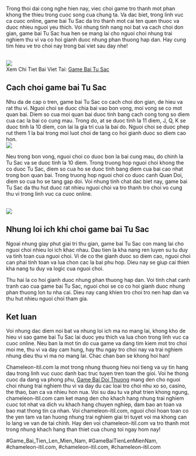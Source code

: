 <main>
<section class="intro">
<p>Trong thoi dai cong nghe hien nay, viec choi game tro thanh mot phan khong the thieu trong cuoc song cua chung ta. Va dac biet, trong linh vuc ca cuoc online, game bai Tu Sac da tro thanh mot cai ten quen thuoc va duoc nhieu nguoi yeu thich. Voi nhung tinh nang noi bat va cach choi don gian, game bai Tu Sac hua hen se mang lai cho nguoi choi nhung trai nghiem thu vi va co hoi gianh duoc nhung phan thuong hap dan. Hay cung tim hieu ve tro choi nay trong bai viet sau day nhe!</p><br><img src="https://chameleon-itil.com/wp-content/uploads/2025/03/game-bai-doi-thuong-pub-g-69-300x225.jpg"></br>
Xem Chi Tiet Bai Viet Tai: <a href="https://chameleon-itil.com/game-bai-tu-sac/">Game Bai Tu Sac</a>
</section>
<section class="gameplay">
<h2>Cach choi game bai Tu Sac</h2>
<p>Nhu da de cap o tren, game bai Tu Sac co cach choi don gian, de hieu va rat thu vi. Nguoi choi se duoc chia bai vao bon vong, moi vong se co mot quan bai. Diem so cua moi quan bai duoc tinh bang cach cong tong so diem cua cac la bai co cung mau. Trong do, at se duoc tinh la 11 diem, J, Q, K se duoc tinh la 10 diem, con lai la gia tri cua la bai do. Nguoi choi se duoc phep rut them 1 la bai trong moi luot choi de tang co hoi gianh duoc so diem cao hon.<br><img src="https://chameleon-itil.com/wp-content/uploads/2025/03/game-bai-doi-thuong-pub-g-72-300x225.jpg"></br>
<p>Neu trong bon vong, nguoi choi co duoc bon la bai cung mau, do chinh la Tu Sac va se duoc tinh la 10 diem. Trong truong hop nguoi choi khong the co duoc Tu Sac, diem so cua ho se duoc tinh bang diem cua bai cao nhat trong bon quan bai. Trong truong hop nguoi choi co duoc canh Quan Doi, diem so cua ho se tang gap doi. Voi nhung tinh chat dac biet nay, game bai Tu Sac da thu hut duoc rat nhieu nguoi choi va tro thanh tro choi vo cung thu vi trong linh vuc ca cuoc online.</p><br><img src="https://chameleon-itil.com/wp-content/uploads/2025/03/game-bai-doi-thuong-pub-g-78-300x225.jpg"></br>
</section>
<section class="advantages">
<h2>Nhung loi ich khi choi game bai Tu Sac</h2>
<p>Ngoai nhung giay phut giai tri thu gian, game bai Tu Sac con mang lai cho nguoi choi nhieu loi ich khac nhau. Dau tien la kha nang ren luyen su tu duy va tinh toan cua nguoi choi. Vi de co the gianh duoc so diem cao, nguoi choi can phai tinh toan va lua chon cac la bai phu hop. Dieu nay se giup cai thien kha nang tu duy va logic cua nguoi choi.
<p>Thu hai la co hoi gianh duoc nhung phan thuong hap dan. Voi tinh chat canh tranh cao cua game bai Tu Sac, nguoi choi se co co hoi gianh duoc nhung phan thuong lon tu nha cai. Dieu nay cang khien tro choi tro nen hap dan va thu hut nhieu nguoi choi tham gia.</p>
</section>
<section class="conclusion">
<h2>Ket luan</h2>
<p>Voi nhung dac diem noi bat va nhung loi ich ma no mang lai, khong kho de hieu vi sao game bai Tu Sac lai duoc yeu thich va lua chon trong linh vuc ca cuoc online. Neu ban la mot tin do cua game va dang tim kiem mot tro choi moi me, thu vi va day cam hung, hay thu ngay tro choi nay va trai nghiem nhung dieu thu vi ma no mang lai. Chac chan ban se khong hoi han!
</section>
</main><p>Chameleon-itil.com la mot trong nhung thuong hieu noi tieng va uy tin hang dau trong linh vuc cuoc danh bac truc tuyen tren toan the gioi. Voi he thong cuoc da dang va phong phu, <a href="https://chameleon-itil.com/">Game Bai Doi Thuong</a> mang den cho nguoi choi nhung trai nghiem thu vi va day du cac loai tro choi nhu xo so, casino, the thao, ban ca va nhieu hon nua. Voi su dau tu va phat trien khong ngung, chameleon-itil.com cam ket mang den cho khach hang nhung trai nghiem cuoc tot nhat va dich vu khach hang chuyen nghiep, dam bao an toan va bao mat thong tin ca nhan. Voi chameleon-itil.com, nguoi choi hoan toan co the yen tam va tan huong nhung trai nghiem giai tri tuyet voi ma khong can lo lang ve van de tai chinh. Hay den voi chameleon-itil.com va tro thanh mot trong nhung khach hang than thiet cua chung toi ngay hom nay!</p>
#Game_Bai_Tien_Len_Mien_Nam, #GameBaiTienLenMienNam, #chameleon-itil.com, #chameleon-itil.com, #chameleon-itil.com
